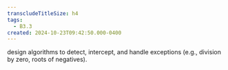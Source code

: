 ```yaml
---
transcludeTitleSize: h4
tags:
  - B3.3
created: 2024-10-23T09:42:50.000-0400
---
```

design algorithms to detect, intercept, and handle exceptions (e.g., division by zero, roots of negatives).